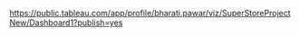 https://public.tableau.com/app/profile/bharati.pawar/viz/SuperStoreProjectNew/Dashboard1?publish=yes
